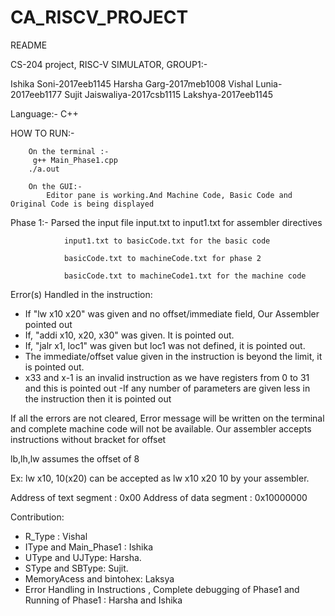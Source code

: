 # CA_RISCV_PROJECT
README

CS-204 project, RISC-V SIMULATOR, GROUP1:-

Ishika Soni-2017eeb1145
Harsha Garg-2017meb1008
Vishal Lunia-2017eeb1177
Sujit Jaiswaliya-2017csb1115
Lakshya-2017eeb1145

Language:- C++


HOW TO RUN:-
        
        On the terminal :-
         g++ Main_Phase1.cpp
        ./a.out
        
        On the GUI:-
            Editor pane is working.And Machine Code, Basic Code and Original Code is being displayed

Phase 1:-
Parsed the input file
                input.txt to input1.txt for assembler directives
                
                input1.txt to basicCode.txt for the basic code 
                
                basicCode.txt to machineCode.txt for phase 2
                
                basicCode.txt to machineCode1.txt for the machine code
                
Error(s) Handled in the instruction:
- If "lw x10 x20" was given and no offset/immediate field, Our Assembler pointed out
- If, "addi x10, x20, x30" was given. It is pointed out.
- If, "jalr x1, loc1" was given but loc1 was not defined, it is pointed out.
- The immediate/offset value given in the instruction is beyond the limit, it is pointed out.
- x33 and x-1 is an invalid instruction as we have registers from 0 to 31 and this is pointed out
-If any number of parameters are given less in the instruction then it is pointed out

If all the errors are not cleared, Error message will be written on the terminal and complete machine code will not be available.
Our assembler accepts instructions without bracket for offset 

lb,lh,lw assumes the offset of 8

Ex: lw x10, 10(x20) can be accepted as lw x10 x20 10 by your assembler.

Address of text segment : 0x00
Address of data segment : 0x10000000

Contribution:
- R_Type : Vishal
- IType and Main_Phase1 : Ishika
- UType and UJType: Harsha.
- SType and SBType: Sujit.
- MemoryAcess and bintohex: Laksya
- Error Handling in Instructions , Complete debugging of Phase1 and Running of Phase1 : Harsha and Ishika
